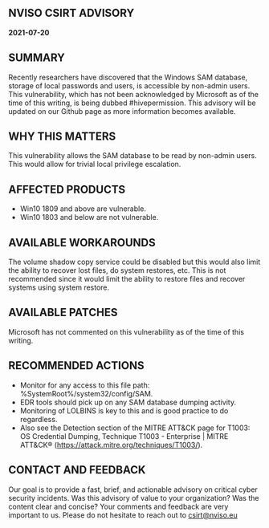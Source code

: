 ## NVISO CSIRT ADVISORY

**2021-07-20**
## SUMMARY
Recently researchers have discovered that the Windows SAM database, storage of local passwords and users, is accessible by non-admin users. This vulnerability, which has not been acknowledged by Microsoft as of the time of this writing, is being dubbed &#35;hivepermission. This advisory will be updated on our Github page as more information becomes available. 
## WHY THIS MATTERS
This vulnerability allows the SAM database to be read by non-admin users. This would allow for trivial local privilege escalation.  

## AFFECTED PRODUCTS
* Win10 1809 and above are vulnerable.
* Win10 1803 and below are not vulnerable. 

## AVAILABLE WORKAROUNDS
The volume shadow copy service could be disabled but this would also limit the ability to recover lost files, do system restores, etc. This is not recommended since it would limit the ability to restore files and recover systems using system restore. 

## AVAILABLE PATCHES
Microsoft has not commented on this vulnerability as of the time of this writing. 

## RECOMMENDED ACTIONS
* Monitor for any access to this file path: %SystemRoot%/system32/config/SAM. 
* EDR tools should pick up on any SAM database dumping activity. 
* Monitoring of LOLBINS is key to this and is good practice to do regardless. 
* Also see the Detection section of the MITRE ATT&CK page for T1003: OS Credential Dumping, Technique T1003 - Enterprise | MITRE ATT&CK® (https://attack.mitre.org/techniques/T1003/).

## CONTACT AND FEEDBACK
Our goal is to provide a fast, brief, and actionable advisory on critical cyber security incidents.
Was this advisory of value to your organization? Was the content clear and concise? Your comments and feedback are very important to us. 
Please do not hesitate to reach out to csirt@nviso.eu   
